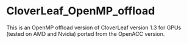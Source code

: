 # CloverLeaf_OpenMP_offload

This is an OpenMP offload version of CloverLeaf version 1.3 for GPUs (tested on AMD and Nvidia) ported from the OpenACC version.
